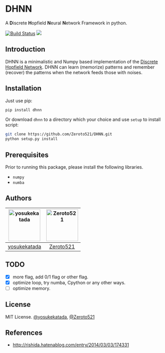 # DHNN

A **D**iscrete **H**opfield **N**eural **N**etwork Framework in python.

[![Build Status](https://travis-ci.com/Zeroto521/DHNN.svg?branch=master)](https://travis-ci.com/Zeroto521/DHNN) [![](https://img.shields.io/pypi/v/dhnn.svg)](https://pypi.org/project/dhnn/)

## Introduction

DHNN is a minimalistic and Numpy based implementation of the [Discrete Hopfield Network](http://en.wikipedia.org/wiki/Hopfield_network). DHNN can learn (memorize) patterns and remember (recover) the patterns when the network feeds those with noises.

## Installation

Just use pip:

```bash
pip install dhnn
```

Or download `dhnn` to a directory which your choice and use `setup` to install script:

```bash
git clone https://github.com/Zeroto521/DHNN.git
python setup.py install
```

## Prerequisites

Prior to running this package, please install the following libraries.

-   `numpy`
-   `numba`

## Authors

| <img src="https://avatars3.githubusercontent.com/u/4463558?v=4" alt="yosukekatada" width="100px" height="100px"/> | <img src="https://avatars1.githubusercontent.com/u/25895405?v=4" alt="Zeroto521" width="100px" height="100px"/> |
| :---------------------------------------------------------------------------------------------------------------: | :-------------------------------------------------------------------------------------------------------------: |
|                                  [yosukekatada](https://github.com/yosukekatada)                                  |                                    [Zeroto521](https://github.com/Zeroto521)                                    |

## TODO

-   [x] more flag, add 0/1 flag or other flag.
-   [x] optimize loop, try numba, Cpython or any other ways.
-   [ ] optimize memory.

## License

MIT License. [@yosukekatada](https://github.com/yosukekatada), [@Zeroto521](https://github.com/Zeroto521)

## References

-   http://rishida.hatenablog.com/entry/2014/03/03/174331
